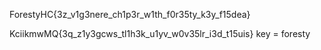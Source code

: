ForestyHC{3z_v1g3nere_ch1p3r_w1th_f0r35ty_k3y_f15dea}


KciikmwMQ{3q_z1y3gcws_tl1h3k_u1yv_w0v35lr_i3d_t15uis}
key = foresty
